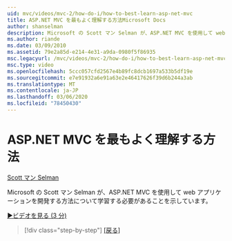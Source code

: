 ```yaml
---
uid: mvc/videos/mvc-2/how-do-i/how-to-best-learn-asp-net-mvc
title: ASP.NET MVC を最もよく理解する方法Microsoft Docs
author: shanselman
description: Microsoft の Scott マン Selman が、ASP.NET MVC を使用して web アプリケーションを開発する方法について学習する必要があることを示しています。
ms.author: riande
ms.date: 03/09/2010
ms.assetid: 79e2a85d-e214-4e31-a9da-0980f5f86935
msc.legacyurl: /mvc/videos/mvc-2/how-do-i/how-to-best-learn-asp-net-mvc
msc.type: video
ms.openlocfilehash: 5ccc057cfd2567e4b89fc8dcb1697a533b5df19e
ms.sourcegitcommit: e7e91932a6e91a63e2e46417626f39d6b244a3ab
ms.translationtype: MT
ms.contentlocale: ja-JP
ms.lasthandoff: 03/06/2020
ms.locfileid: "78450430"
---
```

# <a name="how-to-best-learn-aspnet-mvc"></a>ASP.NET MVC を最もよく理解する方法

[Scott マン Selman](https://github.com/shanselman)

Microsoft の Scott マン Selman が、ASP.NET MVC を使用して web アプリケーションを開発する方法について学習する必要があることを示しています。

[&#9654;ビデオを見る (3 分)](https://channel9.msdn.com/Blogs/ASP-NET-Site-Videos/how-to-best-learn-asp-net-mvc)

> [!div class="step-by-step"]
> [[戻る]](5-minute-introduction-to-aspnet-mvc.md)
